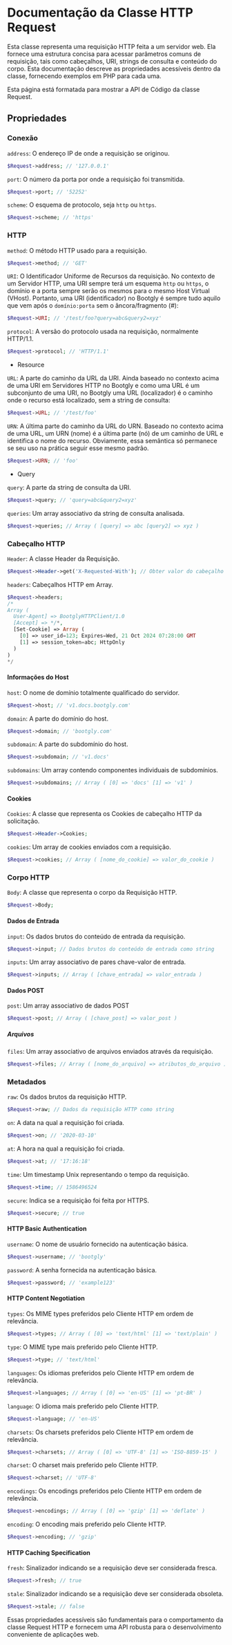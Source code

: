 # Documentação da Classe HTTP Request

Esta classe representa uma requisição HTTP feita a um servidor web. Ela fornece uma estrutura concisa para acessar parâmetros comuns de requisição, tais como cabeçalhos, URI, strings de consulta e conteúdo do corpo. Esta documentação descreve as propriedades acessíveis dentro da classe, fornecendo exemplos em PHP para cada uma.

Esta página está formatada para mostrar a API de Código da classe Request.

## Propriedades

### Conexão

`address`: O endereço IP de onde a requisição se originou.

```php
$Request->address; // '127.0.0.1'
```

`port`: O número da porta por onde a requisição foi transmitida.

```php
$Request->port; // '52252'
```

`scheme`: O esquema de protocolo, seja `http` ou `https`.

```php
$Request->scheme; // 'https'
```

### HTTP

`method`: O método HTTP usado para a requisição.

```php
$Request->method; // 'GET'
```

`URI`: O Identificador Uniforme de Recursos da requisição. No contexto de um Servidor HTTP, uma URI sempre terá um esquema `http` ou `https`, o domínio e a porta sempre serão os mesmos para o mesmo Host Virtual (VHost). Portanto, uma URI (identificador) no Bootgly é sempre tudo aquilo que vem após o `domínio:porta` sem o âncora/fragmento (#):

```php
$Request->URI; // '/test/foo?query=abc&query2=xyz'
```

`protocol`: A versão do protocolo usada na requisição, normalmente HTTP/1.1.

```php
$Request->protocol; // 'HTTP/1.1'
```

- Resource

`URL`: A parte do caminho da URL da URI. Ainda baseado no contexto acima de uma URI em Servidores HTTP no Bootgly e como uma URL é um subconjunto de uma URI, no Bootgly uma URL (localizador) é o caminho onde o recurso está localizado, sem a string de consulta:

```php
$Request->URL; // '/test/foo'
```

`URN`: A última parte do caminho da URL do URN. Baseado no contexto acima de uma URL, um URN (nome) é a última parte (nó) de um caminho de URL e identifica o nome do recurso. Obviamente, essa semântica só permanece se seu uso na prática seguir esse mesmo padrão.

```php
$Request->URN; // 'foo'
```

- Query

`query`: A parte da string de consulta da URI.

```php
$Request->query; // 'query=abc&query2=xyz'
```

`queries`: Um array associativo da string de consulta analisada.

```php
$Request->queries; // Array ( [query] => abc [query2] => xyz )
```

### Cabeçalho HTTP

`Header`: A classe Header da Requisição.

```php
$Request->Header->get('X-Requested-With'); // Obter valor do cabeçalho X-Requested-With
```

`headers`: Cabeçalhos HTTP em Array.

```php
$Request->headers;
/*
Array (
  User-Agent] => BootglyHTTPClient/1.0
  [Accept] => */*,
  [Set-Cookie] => Array (
    [0] => user_id=123; Expires=Wed, 21 Oct 2024 07:28:00 GMT
    [1] => session_token=abc; HttpOnly
  )
)
*/
```

#### Informações do Host

`host`: O nome de domínio totalmente qualificado do servidor.

```php
$Request->host; // 'v1.docs.bootgly.com'
```

`domain`: A parte do domínio do host.

```php
$Request->domain; // 'bootgly.com'
```

`subdomain`: A parte do subdomínio do host.

```php
$Request->subdomain; // 'v1.docs'
```

`subdomains`: Um array contendo componentes individuais de subdomínios.

```php
$Request->subdomains; // Array ( [0] => 'docs' [1] => 'v1' )
```

#### Cookies

`Cookies`: A classe que representa os Cookies de cabeçalho HTTP da solicitação.

```php
$Request->Header->Cookies;
```

`cookies`: Um array de cookies enviados com a requisição.

```php
$Request->cookies; // Array ( [nome_do_cookie] => valor_do_cookie )
```

### Corpo HTTP

`Body`: A classe que representa o corpo da Requisição HTTP.

```php
$Request->Body;
```

#### Dados de Entrada

`input`: Os dados brutos do conteúdo de entrada da requisição.

```php
$Request->input; // Dados brutos do conteúdo de entrada como string
```

`inputs`: Um array associativo de pares chave-valor de entrada.

```php
$Request->inputs; // Array ( [chave_entrada] => valor_entrada )
```

#### Dados POST

`post`: Um array associativo de dados POST

```php
$Request->post; // Array ( [chave_post] => valor_post )
```

##### Arquivos

`files`: Um array associativo de arquivos enviados através da requisição.

```php
$Request->files; // Array ( [nome_do_arquivo] => atributos_do_arquivo )
```

### Metadados

`raw`: Os dados brutos da requisição HTTP.

```php
$Request->raw; // Dados da requisição HTTP como string
```

`on`: A data na qual a requisição foi criada.

```php
$Request->on; // '2020-03-10'
```

`at`: A hora na qual a requisição foi criada.

```php
$Request->at; // '17:16:18'
```

`time`: Um timestamp Unix representando o tempo da requisição.

```php
$Request->time; // 1586496524
```

`secure`: Indica se a requisição foi feita por HTTPS.

```php
$Request->secure; // true
```

#### HTTP Basic Authentication

`username`: O nome de usuário fornecido na autenticação básica.

```php
$Request->username; // 'bootgly'
```

`password`: A senha fornecida na autenticação básica.

```php
$Request->password; // 'example123'
```

#### HTTP Content Negotiation

`types`: Os MIME types preferidos pelo Cliente HTTP em ordem de relevância.

```php
$Request->types; // Array ( [0] => 'text/html' [1] => 'text/plain' )
```

`type`: O MIME type mais preferido pelo Cliente HTTP.

```php
$Request->type; // 'text/html'
```

`languages`: Os idiomas preferidos pelo Cliente HTTP em ordem de relevância.

```php
$Request->languages; // Array ( [0] => 'en-US' [1] => 'pt-BR' )
```

`language`: O idioma mais preferido pelo Cliente HTTP.

```php
$Request->language; // 'en-US'
```

`charsets`: Os charsets preferidos pelo Cliente HTTP em ordem de relevância.

```php
$Request->charsets; // Array ( [0] => 'UTF-8' [1] => 'ISO-8859-15' )
```

`charset`: O charset mais preferido pelo Cliente HTTP.

```php
$Request->charset; // 'UTF-8'
```

`encodings`: Os encodings preferidos pelo Cliente HTTP em ordem de relevância.

```php
$Request->encodings; // Array ( [0] => 'gzip' [1] => 'deflate' )
```

`encoding`: O encoding mais preferido pelo Cliente HTTP.

```php
$Request->encoding; // 'gzip'
```

#### HTTP Caching Specification

`fresh`: Sinalizador indicando se a requisição deve ser considerada fresca.

```php
$Request->fresh; // true
```

`stale`: Sinalizador indicando se a requisição deve ser considerada obsoleta.

```php
$Request->stale; // false
```

Essas propriedades acessíveis são fundamentais para o comportamento da classe Request HTTP e fornecem uma API robusta para o desenvolvimento conveniente de aplicações web.

